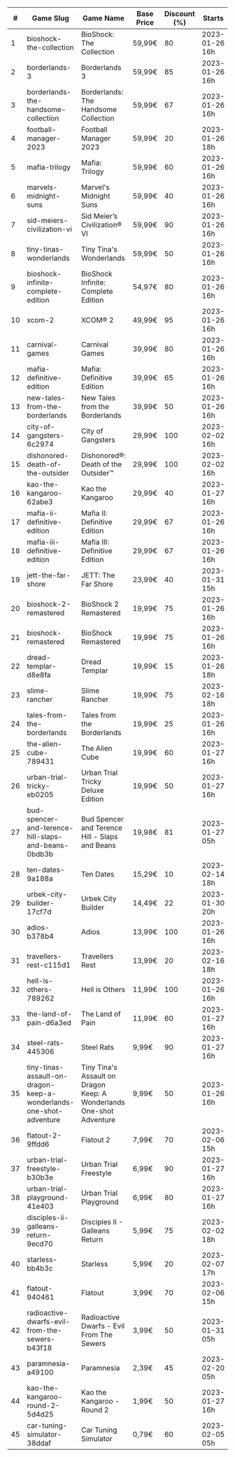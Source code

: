 |#|Game Slug|Game Name|Base Price|Discount (%)|Starts|Ends|
|---|---|---|---|---|---|---|
|1|bioshock-the-collection|BioShock: The Collection|59,99€|80|2023-01-26 16h|2023-02-09 16h|
|2|borderlands-3|Borderlands 3|59,99€|85|2023-01-26 16h|2023-02-09 16h|
|3|borderlands-the-handsome-collection|Borderlands: The Handsome Collection|59,99€|67|2023-01-26 16h|2023-02-09 16h|
|4|football-manager-2023|Football Manager 2023|59,99€|20|2023-01-26 18h|2023-02-02 18h|
|5|mafia-trilogy|Mafia: Trilogy|59,99€|60|2023-01-26 16h|2023-02-09 16h|
|6|marvels-midnight-suns|Marvel's Midnight Suns|59,99€|40|2023-01-26 16h|2023-02-09 16h|
|7|sid-meiers-civilization-vi|Sid Meier’s Civilization® VI|59,99€|90|2023-01-26 16h|2023-02-09 16h|
|8|tiny-tinas-wonderlands|Tiny Tina's Wonderlands|59,99€|50|2023-01-26 16h|2023-02-09 16h|
|9|bioshock-infinite-complete-edition|BioShock Infinite: Complete Edition|54,97€|80|2023-01-26 16h|2023-02-09 16h|
|10|xcom-2|XCOM® 2|49,99€|95|2023-01-26 16h|2023-02-09 16h|
|11|carnival-games|Carnival Games|39,99€|80|2023-01-26 16h|2023-02-09 16h|
|12|mafia-definitive-edition|Mafia: Definitive Edition|39,99€|65|2023-01-26 16h|2023-02-09 16h|
|13|new-tales-from-the-borderlands|New Tales from the Borderlands|39,99€|50|2023-01-26 16h|2023-02-09 16h|
|14|city-of-gangsters-6c2974|City of Gangsters|29,99€|100|2023-02-02 16h|2023-02-09 16h|
|15|dishonored-death-of-the-outsider|Dishonored®: Death of the Outsider™|29,99€|100|2023-02-02 16h|2023-02-09 16h|
|16|kao-the-kangaroo-62abe3|Kao the Kangaroo|29,99€|40|2023-01-27 16h|2023-02-03 16h|
|17|mafia-ii-definitive-edition|Mafia II: Definitive Edition|29,99€|67|2023-01-26 16h|2023-02-09 16h|
|18|mafia-iii-definitive-edition|Mafia III: Definitive Edition|29,99€|67|2023-01-26 16h|2023-02-09 16h|
|19|jett-the-far-shore|JETT: The Far Shore|23,99€|40|2023-01-31 15h|2023-02-14 15h|
|20|bioshock-2-remastered|BioShock 2 Remastered|19,99€|75|2023-01-26 16h|2023-02-09 16h|
|21|bioshock-remastered|BioShock Remastered|19,99€|75|2023-01-26 16h|2023-02-09 16h|
|22|dread-templar-d8e8fa|Dread Templar|19,99€|15|2023-01-26 18h|2023-02-02 18h|
|23|slime-rancher|Slime Rancher|19,99€|75|2023-02-16 18h|2023-02-27 18h|
|24|tales-from-the-borderlands|Tales from the Borderlands|19,99€|25|2023-01-26 16h|2023-02-09 16h|
|25|the-alien-cube-789431|The Alien Cube|19,99€|60|2023-01-27 16h|2023-01-29 16h|
|26|urban-trial-tricky-eb0205|Urban Trial Tricky Deluxe Edition|19,99€|50|2023-01-27 16h|2023-02-03 16h|
|27|bud-spencer-and-terence-hill-slaps-and-beans-0bdb3b|Bud Spencer and Terence Hill - Slaps and Beans|19,98€|81|2023-01-27 05h|2023-02-12 05h|
|28|ten-dates-9a188a|Ten Dates|15,29€|10|2023-02-14 18h|2023-02-21 18h|
|29|urbek-city-builder-17cf7d|Urbek City Builder|14,49€|22|2023-01-30 20h|2023-02-13 20h|
|30|adios-b378b4|Adios|13,99€|100|2023-01-26 16h|2023-02-02 16h|
|31|travellers-rest-c115d1|Travellers Rest|13,99€|20|2023-02-16 18h|2023-02-27 18h|
|32|hell-is-others-789262|Hell is Others|11,99€|100|2023-01-26 16h|2023-02-02 16h|
|33|the-land-of-pain-d6a3ed|The Land of Pain|11,99€|60|2023-01-27 16h|2023-01-29 16h|
|34|steel-rats-445306|Steel Rats|9,99€|90|2023-01-27 16h|2023-02-03 16h|
|35|tiny-tinas-assault-on-dragon-keep-a-wonderlands-one-shot-adventure|Tiny Tina's Assault on Dragon Keep: A Wonderlands One-shot Adventure|9,99€|50|2023-01-26 16h|2023-02-09 16h|
|36|flatout-2-9ffdd6|Flatout 2|7,99€|70|2023-02-06 15h|2023-02-20 15h|
|37|urban-trial-freestyle-b30b3e|Urban Trial Freestyle|6,99€|90|2023-01-27 16h|2023-02-03 16h|
|38|urban-trial-playground-41e403|Urban Trial Playground|6,99€|80|2023-01-27 16h|2023-02-03 16h|
|39|disciples-ii-galleans-return-9ecd70|Disciples II - Galleans Return|5,99€|75|2023-02-02 18h|2023-02-16 18h|
|40|starless-bb4b3c|Starless|5,99€|20|2023-02-07 17h|2023-02-14 17h|
|41|flatout-940461|Flatout|3,99€|70|2023-02-06 15h|2023-02-20 15h|
|42|radioactive-dwarfs-evil-from-the-sewers-b43f18|Radioactive Dwarfs - Evil From The Sewers|3,99€|50|2023-01-31 05h|2023-02-07 05h|
|43|paramnesia-a49100|Paramnesia|2,39€|45|2023-02-20 05h|2023-02-27 05h|
|44|kao-the-kangaroo-round-2-5d4d25|Kao the Kangaroo - Round 2|1,99€|50|2023-01-27 16h|2023-02-03 16h|
|45|car-tuning-simulator-38ddaf|Car Tuning Simulator|0,79€|60|2023-02-05 05h|2023-02-24 05h|
